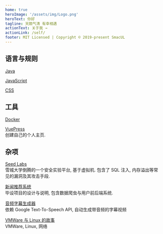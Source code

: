 ```yaml
---
home: true
heroImage: '/assets/img/Logo.png'
heroText: 你好
tagline: 天朗气清 有幸相遇
actionText: 关于我 →
actionLink: /self/
footer: MIT Licensed | Copyright © 2019-present SmacUL
---
```


<!-- ## 万恶之源 -->
<!-- [数据结构与算法](/basic/datastructure/) -->

<!-- [计算机网络](/basic/network/) -->

## 语言与规则
[Java](/lang/java)

[JavaScript](/lang/js)   

<!-- - [Python](./lang/python) -->

[CSS](/lang/css)

## 工具
<!-- [MySQL](/tool/mysql)  
    包含 SQL 的相关内容.    -->

<!-- - [Webpack](./tool/webpack/文档阅读)  -->
<!-- [Git](/tool/git/Git)   
    包含 Git 与 GitHub.    -->

<!-- [Maven](/tool/maven/Maven)   -->

[Docker](/tool/docker)

<!-- [Kubernetes](/tool/kubernetes) -->

<!-- [Spring](/tool/spring)   -->

<!-- [MyBatis](/tool/mybatis/MyBatis)   -->

<!-- - [Hibernate](./tool/hibernate/Hibernate) -->

<!-- [Vue CLI](/tool/vuecli)   -->

[VuePress](/tool/vuepress)    
    创建自己的个人主页. 

<!-- ## 阅读 -->

<!-- [瞬间之美 -- Web 界面设计如何让用户动心](/read/瞬间之美)  
    [美] Robert Hoekmon, Jr.  -->

<!-- [test](/read/test) -->


## 杂项

[Seed Labs](/log/seed_labs)   
    雪城大学倒腾的一个安全实验平台, 基于虚拟机. 包含了 SQL 注入, 内存溢出等常见的漏洞及其攻击手段. 

[新闻推荐系统](/log/news_recommend)  
    毕设项目的设计与说明, 包含数据爬虫与用户前后端系统.

[音频字幕生成器](/log/script_with_voice)   
    依赖 Google Text-To-Speech API, 自动生成带音频的字幕视频

[VMWare 与 Linux 的故事](/log/vm_with_linux)  
    VMWare, Linux, 网络


<!-- <style>
    .home .hero img {
        margin: 3rem 0rem 0rem 0rem !important; 
        display: float !important;
    }

    .home .hero h1 {
        display: float !important;
    }
</style> -->
